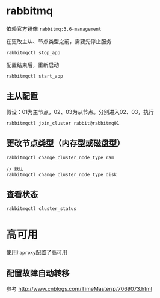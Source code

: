 # rabbitmq
依赖官方镜像 `rabbitmq:3.6-management`

在更改主从、节点类型之前，需要先停止服务

```
rabbitmqctl stop_app
```

配置结束后，重新启动

```
rabbitmqctl start_app
```

## 主从配置

假设：01为主节点，02、03为从节点。分别进入02、03，执行

```
rabbitmqctl join_cluster rabbit@rabbitmq01
```

## 更改节点类型（内存型或磁盘型）
```
rabbitmqctl change_cluster_node_type ram

// 默认
rabbitmqctl change_cluster_node_type disk
```

## 查看状态

```
rabbitmqctl cluster_status
```

# 高可用

使用`haproxy`配置了高可用

## 配置故障自动转移
参考 http://www.cnblogs.com/TimeMaster/p/7069073.html
